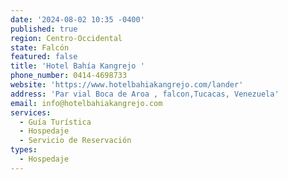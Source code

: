 ```yaml
---
date: '2024-08-02 10:35 -0400'
published: true
region: Centro-Occidental
state: Falcón
featured: false
title: 'Hotel Bahía Kangrejo '
phone_number: 0414-4698733
website: 'https://www.hotelbahiakangrejo.com/lander'
address: 'Par vial Boca de Aroa , falcon,Tucacas, Venezuela'
email: info@hotelbahiakangrejo.com
services:
  - Guía Turística
  - Hospedaje
  - Servicio de Reservación
types:
  - Hospedaje
---
```

